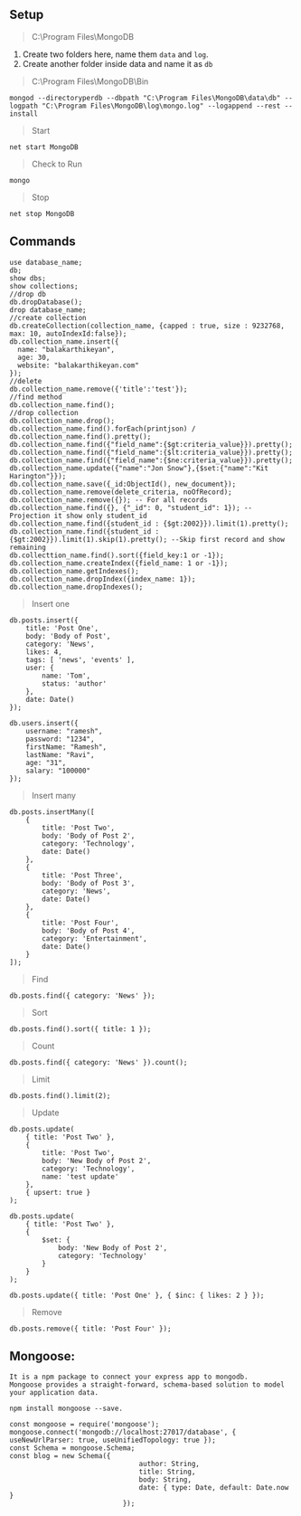 ## Setup
> C:\Program Files\MongoDB

1. Create two folders here, name them `data` and `log`.
2. Create another folder inside data and name it as `db`

> C:\Program Files\MongoDB\Bin
```
mongod --directoryperdb --dbpath "C:\Program Files\MongoDB\data\db" --logpath "C:\Program Files\MongoDB\log\mongo.log" --logappend --rest --install
```

> Start
```
net start MongoDB
```
> Check to Run
```
mongo
```
> Stop 
```
net stop MongoDB
```
## Commands
```
use database_name;
db;
show dbs;
show collections;
//drop db
db.dropDatabase();
drop database_name;
//create collection
db.createCollection(collection_name, {capped : true, size : 9232768, max: 10, autoIndexId:false});
db.collection_name.insert({
  name: "balakarthikeyan",
  age: 30,
  website: "balakarthikeyan.com"
});
//delete
db.collection_name.remove({'title':'test'});
//find method
db.collection_name.find();
//drop collection
db.collection_name.drop();
db.collection_name.find().forEach(printjson) / db.collection_name.find().pretty();
db.collection_name.find({"field_name":{$gt:criteria_value}}).pretty();
db.collection_name.find({"field_name":{$lt:criteria_value}}).pretty();
db.collection_name.find({"field_name":{$ne:criteria_value}}).pretty();
db.collection_name.update({"name":"Jon Snow"},{$set:{"name":"Kit Harington"}});
db.collection_name.save({_id:ObjectId(), new_document});
db.collection_name.remove(delete_criteria, noOfRecord);
db.collection_name.remove({}); -- For all records
db.collection_name.find({}, {"_id": 0, "student_id": 1}); -- Projection it show only student_id
db.collection_name.find({student_id : {$gt:2002}}).limit(1).pretty();
db.collection_name.find({student_id : {$gt:2002}}).limit(1).skip(1).pretty(); --Skip first record and show remaining
db.collecttion_name.find().sort({field_key:1 or -1});
db.collection_name.createIndex({field_name: 1 or -1});
db.collection_name.getIndexes();
db.collection_name.dropIndex({index_name: 1});
db.collection_name.dropIndexes();
```
> Insert one
```
db.posts.insert({
	title: 'Post One',
	body: 'Body of Post',
	category: 'News',
	likes: 4,
	tags: [ 'news', 'events' ],
	user: {
		name: 'Tom',
		status: 'author'
	},
	date: Date()
});

db.users.insert({
    username: "ramesh",
    password: "1234",
    firstName: "Ramesh",
    lastName: "Ravi",
    age: "31",
    salary: "100000"
});
```
> Insert many
```
db.posts.insertMany([
	{
		title: 'Post Two',
		body: 'Body of Post 2',
		category: 'Technology',
		date: Date()
	},
	{
		title: 'Post Three',
		body: 'Body of Post 3',
		category: 'News',
		date: Date()
	},
	{
		title: 'Post Four',
		body: 'Body of Post 4',
		category: 'Entertainment',
		date: Date()
	}
]);
```
> Find
```
db.posts.find({ category: 'News' });
```
> Sort
```
db.posts.find().sort({ title: 1 });
```
> Count
```
db.posts.find({ category: 'News' }).count();
```
> Limit
```
db.posts.find().limit(2);
```
> Update
```
db.posts.update(
	{ title: 'Post Two' },
	{
		title: 'Post Two',
		body: 'New Body of Post 2',
		category: 'Technology',
		name: 'test update'
	},
	{ upsert: true }
);

db.posts.update(
	{ title: 'Post Two' },
	{
		$set: {
			body: 'New Body of Post 2',
			category: 'Technology'
		}
	}
);

db.posts.update({ title: 'Post One' }, { $inc: { likes: 2 } });
```
> Remove
```
db.posts.remove({ title: 'Post Four' });
```
## Mongoose:

    It is a npm package to connect your express app to mongodb.
    Mongoose provides a straight-forward, schema-based solution to model your application data.

    npm install mongoose --save.

    const mongoose = require('mongoose');
    mongoose.connect('mongodb://localhost:27017/database', { useNewUrlParser: true, useUnifiedTopology: true });
    const Schema = mongoose.Schema;
    const blog = new Schema({
                                    author: String,
                                    title: String,
                                    body: String,
                                    date: { type: Date, default: Date.now }
                                });
